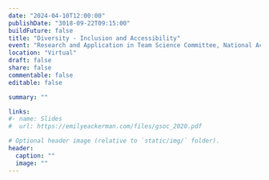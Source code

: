 ```yaml
---
date: "2024-04-10T12:00:00"
publishDate: "3018-09-22T09:15:00"
buildFuture: false 
title: "Diversity - Inclusion and Accessibility"
event: "Research and Application in Team Science Committee, National Academies of Sciences, Engineering, and Medicine (NASEM)"
location: "Virtual"
draft: false  
share: false
commentable: false
editable: false

summary: ""

links:
#- name: Slides
#  url: https://emilyeackerman.com/files/gsoc_2020.pdf

# Optional header image (relative to `static/img/` folder).
header:
  caption: ""
  image: ""
---
```




